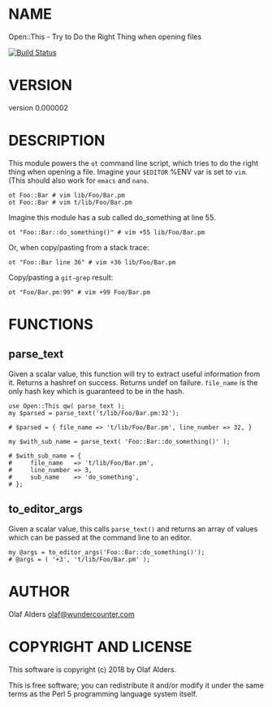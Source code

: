 # NAME

Open::This - Try to Do the Right Thing when opening files

[![Build Status](https://travis-ci.org/oalders/open-this.png?branch=master)](https://travis-ci.org/oalders/open-this)

# VERSION

version 0.000002

# DESCRIPTION

This module powers the `ot` command line script, which tries to do the right
thing when opening a file.  Imagine your `$EDITOR` %ENV var is set to `vim`.
(This should also work for `emacs` and `nano`.

    ot Foo::Bar # vim lib/Foo/Bar.pm
    ot Foo::Bar # vim t/lib/Foo/Bar.pm

Imagine this module has a sub called do\_something at line 55.

    ot "Foo::Bar::do_something()" # vim +55 lib/Foo/Bar.pm

Or, when copy/pasting from a stack trace:

    ot "Foo::Bar line 36" # vim +36 lib/Foo/Bar.pm

Copy/pasting a `git-grep` result:

    ot "Foo/Bar.pm:99" # vim +99 Foo/Bar.pm

# FUNCTIONS

## parse\_text

Given a scalar value, this function will try to extract useful information from
it.  Returns a hashref on success.  Returns undef on failure.  `file_name` is
the only hash key which is guaranteed to be in the hash.

    use Open::This qw( parse_text );
    my $parsed = parse_text('t/lib/Foo/Bar.pm:32');

    # $parsed = { file_name => 't/lib/Foo/Bar.pm', line_number => 32, }

    my $with_sub_name = parse_text( 'Foo::Bar::do_something()' );

    # $with_sub_name = {
    #     file_name   => 't/lib/Foo/Bar.pm',
    #     line_number => 3,
    #     sub_name    => 'do_something',
    # };

## to\_editor\_args

Given a scalar value, this calls `parse_text()` and returns an array of values
which can be passed at the command line to an editor.

    my @args = to_editor_args('Foo::Bar::do_something()');
    # @args = ( '+3', 't/lib/Foo/Bar.pm' );

# AUTHOR

Olaf Alders <olaf@wundercounter.com>

# COPYRIGHT AND LICENSE

This software is copyright (c) 2018 by Olaf Alders.

This is free software; you can redistribute it and/or modify it under
the same terms as the Perl 5 programming language system itself.
